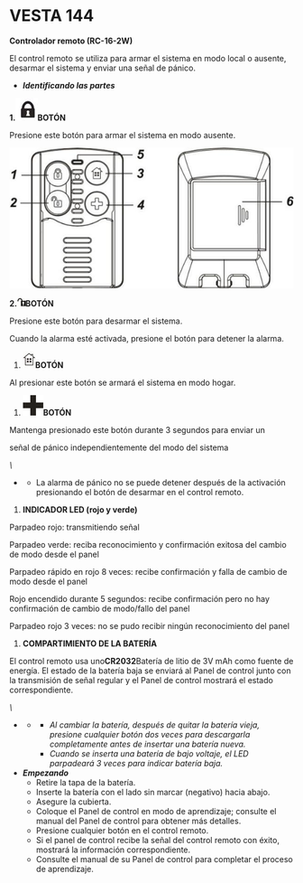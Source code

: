 # VESTA 144

**Controlador remoto (RC-16-2W)**

El control remoto se utiliza para armar el sistema en modo local o ausente, desarmar el sistema y enviar una señal de pánico.

-   _**Identificando las partes**_

**1.**![](<.gitbook/assets/0 (54).jpeg>)**BOTÓN**

Presione este botón para armar el sistema en modo ausente.

![](<.gitbook/assets/1 (46).jpeg>)

**2.**![](<.gitbook/assets/2 (43).jpeg>)**BOTÓN**

Presione este botón para desarmar el sistema.

Cuando la alarma esté activada, presione el botón para detener la alarma.

1.  ![](<.gitbook/assets/3 (40).jpeg>)**BOTÓN**

Al presionar este botón se armará el sistema en modo hogar.

1.  ![](<.gitbook/assets/4 (52).png>)**BOTÓN**

Mantenga presionado este botón durante 3 segundos para enviar un

señal de pánico independientemente del modo del sistema

_\\<NOTE>_

-   -   La alarma de pánico no se puede detener después de la activación presionando el botón de desarmar en el control remoto.

1.  **INDICADOR LED (rojo y verde)**

Parpadeo rojo: transmitiendo señal

Parpadeo verde: reciba reconocimiento y confirmación exitosa del cambio de modo desde el panel

Parpadeo rápido en rojo 8 veces: recibe confirmación y falla de cambio de modo desde el panel

Rojo encendido durante 5 segundos: recibe confirmación pero no hay confirmación de cambio de modo/fallo del panel

Parpadeo rojo 3 veces: no se pudo recibir ningún reconocimiento del panel

1.  **COMPARTIMIENTO DE LA BATERÍA**

El control remoto usa uno**CR2032**Batería de litio de 3V mAh como fuente de energía. El estado de la batería baja se enviará al Panel de control junto con la transmisión de señal regular y el Panel de control mostrará el estado correspondiente.

_\\<NOTE>_

-   -   -   _Al cambiar la batería, después de quitar la batería vieja, presione cualquier botón dos veces para descargarla completamente antes de insertar una batería nueva._
        -   _Cuando se inserta una batería de bajo voltaje, el LED parpadeará 3 veces para indicar batería baja._
-   _**Empezando**_
    -   Retire la tapa de la batería.
    -   Inserte la batería con el lado sin marcar (negativo) hacia abajo.
    -   Asegure la cubierta.
    -   Coloque el Panel de control en modo de aprendizaje; consulte el manual del Panel de control para obtener más detalles.
    -   Presione cualquier botón en el control remoto.
    -   Si el panel de control recibe la señal del control remoto con éxito, mostrará la información correspondiente.
    -   Consulte el manual de su Panel de control para completar el proceso de aprendizaje.
